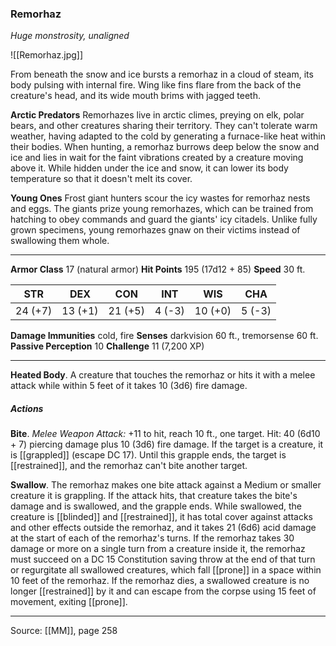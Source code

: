 ### Remorhaz
_Huge monstrosity, unaligned_

![[Remorhaz.jpg]]

From beneath the snow and ice bursts a remorhaz in a cloud of steam, its body pulsing with internal fire. Wing like fins flare from the back of the creature's head, and its wide mouth brims with jagged teeth.

**Arctic Predators** Remorhazes live in arctic climes, preying on elk, polar bears, and other creatures sharing their territory. They can't tolerate warm weather, having adapted to the cold by generating a furnace-like heat within their bodies. When hunting, a remorhaz burrows deep below the snow and ice and lies in wait for the faint vibrations created by a creature moving above it. While hidden under the ice and snow, it can lower its body temperature so that it doesn't melt its cover.


**Young Ones** Frost giant hunters scour the icy wastes for remorhaz nests and eggs. The giants prize young remorhazes, which can be trained from hatching to obey commands and guard the giants' icy citadels. Unlike fully grown specimens, young remorhazes gnaw on their victims instead of swallowing them whole.






---

**Armor Class** 17 (natural armor)
**Hit Points** 195 (17d12 + 85)
**Speed** 30 ft.

| STR     | DEX     | CON     | INT     | WIS     | CHA     |
|---------|---------|---------|---------|---------|---------|
| 24 (+7) | 13 (+1) | 21 (+5) | 4 (-3) | 10 (+0) | 5 (-3) |

**Damage Immunities** cold, fire
**Senses** darkvision 60 ft., tremorsense 60 ft.
**Passive Perception** 10
**Challenge** 11 (7,200 XP)

---

**Heated Body**. A creature that touches the remorhaz or hits it with a melee attack while within 5 feet of it takes 10 (3d6) fire damage.

##### Actions
**Bite**. _Melee Weapon Attack:_ +11 to hit, reach 10 ft., one target. Hit: 40 (6d10 + 7) piercing damage plus 10 (3d6) fire damage. If the target is a creature, it is [[grappled]] (escape DC 17). Until this grapple ends, the target is [[restrained]], and the remorhaz can't bite another target.

**Swallow**. The remorhaz makes one bite attack against a Medium or smaller creature it is grappling. If the attack hits, that creature takes the bite's damage and is swallowed, and the grapple ends. While swallowed, the creature is [[blinded]] and [[restrained]], it has total cover against attacks and other effects outside the remorhaz, and it takes 21 (6d6) acid damage at the start of each of the remorhaz's turns. If the remorhaz takes 30 damage or more on a single turn from a creature inside it, the remorhaz must succeed on a DC 15 Constitution saving throw at the end of that turn or regurgitate all swallowed creatures, which fall [[prone]] in a space within 10 feet of the remorhaz. If the remorhaz dies, a swallowed creature is no longer [[restrained]] by it and can escape from the corpse using 15 feet of movement, exiting [[prone]].


---

Source: [[MM]], page 258